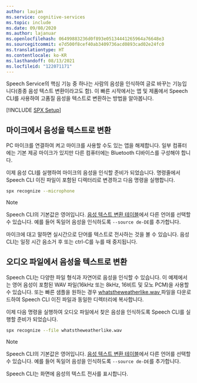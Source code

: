 ```yaml
---
author: laujan
ms.service: cognitive-services
ms.topic: include
ms.date: 09/08/2020
ms.author: lajanuar
ms.openlocfilehash: 06499883236d0f893e05134441265964a76648e3
ms.sourcegitcommit: e7d500f8cef40ab3409736acd0893cad02e24fc0
ms.translationtype: HT
ms.contentlocale: ko-KR
ms.lasthandoff: 08/13/2021
ms.locfileid: "122071171"
---
```

Speech Service의 핵심 기능 중 하나는 사람의 음성을 인식하여 글로 바꾸는 기능입니다(종종 음성 텍스트 변환이라고도 함). 이 빠른 시작에서는 앱 및 제품에서 Speech CLI를 사용하여 고품질 음성을 텍스트로 변환하는 방법을 알아봅니다.

[!INCLUDE [SPX Setup](../../spx-setup.md)]

## <a name="speech-to-text-from-microphone"></a>마이크에서 음성을 텍스트로 변환

PC 마이크를 연결하여 켜고 마이크를 사용할 수도 있는 앱을 해제합니다. 일부 컴퓨터에는 기본 제공 마이크가 있지만 다른 컴퓨터에는 Bluetooth 디바이스를 구성해야 합니다.

이제 음성 CLI를 실행하여 마이크의 음성을 인식할 준비가 되었습니다. 명령줄에서 Speech CLI 이진 파일이 포함된 디렉터리로 변경하고 다음 명령을 실행합니다.

```bash
spx recognize --microphone
```

> [!NOTE]
> Speech CLI의 기본값은 영어입니다. [음성 텍스트 변환 테이블](../../../../language-support.md)에서 다른 언어를 선택할 수 있습니다.
> 예를 들어 독일어 음성을 인식하도록 `--source de-DE`를 추가합니다.

마이크에 대고 말하면 실시간으로 단어를 텍스트로 전사하는 것을 볼 수 있습니다. 음성 CLI는 일정 시간 음소거 후 또는 ctrl-C를 누를 때 중지됩니다.

## <a name="speech-to-text-from-audio-file"></a>오디오 파일에서 음성을 텍스트로 변환

Speech CLI는 다양한 파일 형식과 자연어로 음성을 인식할 수 있습니다. 이 예제에서는 영어 음성이 포함된 WAV 파일(16kHz 또는 8kHz, 16비트 및 모노 PCM)을 사용할 수 있습니다. 또는 빠른 샘플을 원하는 경우 <a href="https://github.com/Azure-Samples/cognitive-services-speech-sdk/blob/master/samples/csharp/sharedcontent/console/whatstheweatherlike.wav" download="whatstheweatherlike" target="_blank">whatstheweatherlike.wav <span class="docon docon-download x-hidden-focus"></span></a> 파일을 다운로드하여 Speech CLI 이진 파일과 동일한 디렉터리에 복사합니다.

이제 다음 명령을 실행하여 오디오 파일에서 찾은 음성을 인식하도록 Speech CLI를 실행할 준비가 되었습니다.

```bash
spx recognize --file whatstheweatherlike.wav
```

> [!NOTE]
> Speech CLI의 기본값은 영어입니다. [음성 텍스트 변환 테이블](../../../../language-support.md)에서 다른 언어를 선택할 수 있습니다.
> 예를 들어 독일어 음성을 인식하도록 `--source de-DE`를 추가합니다.

Speech CLI는 화면에 음성의 텍스트 전사를 표시합니다.